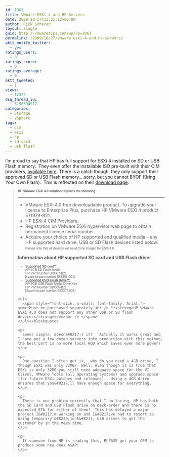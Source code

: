 ```yaml
---
id: 1063
title: VMware ESXi 4 and HP Servers
date: 2009-10-27T13:21:12+00:00
author: Rick Scherer
layout: single
guid: http://vmwaretips.com/wp/?p=1063
permalink: /2009/10/27/vmware-esxi-4-and-hp-servers/
aktt_notify_twitter:
  - yes
ratings_users:
  - 0
ratings_score:
  - 0
ratings_average:
  - 0
aktt_tweeted:
  - 1
views:
  - 12322
dsq_thread_id:
  - 5156594977
categories:
  - Storage
  - vSphere
tags:
  - cim
  - esxi
  - hp
  - sd card
  - usb flash
---
```

I&#8217;m proud to say that HP has full support for ESXi 4 installed on SD or USB Flash memory.  They even offer the installable ISO pre-built with their CIM providers, <a href="https://h20392.www2.hp.com/portal/swdepot/displayProductInfo.do?productNumber=HPVM06" target="_blank">available here</a>. There is a catch though, they only support their approved SD or USB Flash memory&#8230;.sorry, but you cannot BYOF (Bring Your Own Flash).  This is reflected on their <a href="https://h20392.www2.hp.com/portal/swdepot/displayProductInfo.do?productNumber=HPVM06" target="_blank">download page</a>:

> **<span style="font-size: x-small; font-family: Arial;">HP VMware ESXi 4.0 solution requires the following: </span>**
> 
> ****
> 
>   * VMware ESXi 4.0 free downloadable product. To upgrade your license to Enterprise Plus, purchase HP VMware ESXi 4 product 571979-B21.
>   * HP ESXi 4 CIM Providers.
>   * Registration on VMware ESXi hypervisor web page to obtain permanent license serial number.
>   * Acquire your choice of HP supported and qualified media &#8211; any HP supported hard drive, USB or SD Flash devices listed below.
> <span style="font-size: x-small; font-family: Arial;">Please note that all devices will need to be imaged for ESXi 4.0.</span>
> 
> **Information about HP supported SD card and USB Flash drive:** 
> 
> <ul type="disc">
>   <span style="font-size: x-small; font-family: Arial;"></p> 
>   
>   <li>
>     <strong><span style="text-decoration: underline;">Supported SD card**:</span></strong><br /> HP 4GB SD Flash Media<br /> HP Part Number 580387-B21<br /> [spare kit part number 583306-001]
>   </li>
>   <li>
>     <strong><span style="text-decoration: underline;">Supported USB Flash Drive**: </span></strong><br /> HP 4GB USB Flash Media Drive Key<br /> HP Part Number 580385-B21<br /> [Spare kit part number 583307-001]
>   </li>
>   <p>
>     </span></ul> 
>     
>     <ul>
>       <span style="font-size: x-small; font-family: Arial;"><em>*Must be purchased separately.<br /> **<strong>HP VMware ESXi 4.0 does not support any other USB or SD flash devices</strong></em><br /> </span>
>     </ul></blockquote> 
>     
>     <p>
>       Seems simple, doesn&#8217;t it?   Actually it works great and I have put a few dozen servers into production with this method, the best part is no more local HDD which saves even more power!
>     </p>
>     
>     <p>
>       One question I often get is,  why do you need a 4GB drive, I though ESXi was only 32MB?  Well, even though it is true that ESXi is only 32MB you still need adequate space for the VI Client, VMware Tools (all Operating systems) and upgrade space (for future ESXi patches and releases).  Using a 4GB drive ensures that you&#8217;ll have enough space for everything.
>     </p>
>     
>     <p>
>       There is one problem currently that I am facing, HP has both the SD Card and USB Flash Drive on back-order and there is no expected ETA for either of them!  This has delayed a major project I&#8217;m working on and I&#8217;ve had to resort to using temporary &#8220;junk&#8221; USB drives to get the customer by in the mean time.
>     </p>
>     
>     <p>
>       If someone from HP is reading this, PLEASE get your OEM to produce some new ones ASAP!
>     </p>